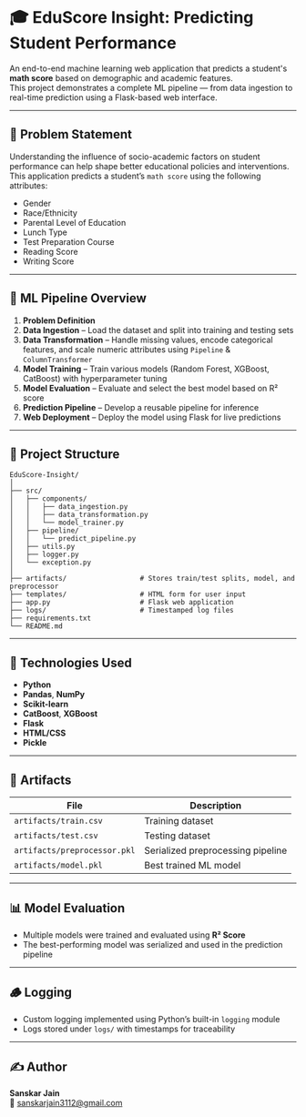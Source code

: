 # 🎓 EduScore Insight: Predicting Student Performance

An end-to-end machine learning web application that predicts a student's **math score** based on demographic and academic features.  
This project demonstrates a complete ML pipeline — from data ingestion to real-time prediction using a Flask-based web interface.

---

## 📌 Problem Statement

Understanding the influence of socio-academic factors on student performance can help shape better educational policies and interventions.  
This application predicts a student’s `math score` using the following attributes:

- Gender
- Race/Ethnicity
- Parental Level of Education
- Lunch Type
- Test Preparation Course
- Reading Score
- Writing Score

---

## 🔁 ML Pipeline Overview

1. **Problem Definition**
2. **Data Ingestion** – Load the dataset and split into training and testing sets
3. **Data Transformation** – Handle missing values, encode categorical features, and scale numeric attributes using `Pipeline` & `ColumnTransformer`
4. **Model Training** – Train various models (Random Forest, XGBoost, CatBoost) with hyperparameter tuning
5. **Model Evaluation** – Evaluate and select the best model based on R² score
6. **Prediction Pipeline** – Develop a reusable pipeline for inference
7. **Web Deployment** – Deploy the model using Flask for live predictions

---

## 📁 Project Structure

```
EduScore-Insight/
│
├── src/
│   ├── components/
│   │   ├── data_ingestion.py
│   │   ├── data_transformation.py
│   │   └── model_trainer.py
│   ├── pipeline/
│   │   └── predict_pipeline.py
│   ├── utils.py
│   ├── logger.py
│   └── exception.py
│
├── artifacts/                  # Stores train/test splits, model, and preprocessor
├── templates/                  # HTML form for user input
├── app.py                      # Flask web application
├── logs/                       # Timestamped log files
├── requirements.txt
└── README.md
```

---

## 🧠 Technologies Used

- **Python**
- **Pandas**, **NumPy**
- **Scikit-learn**
- **CatBoost**, **XGBoost**
- **Flask**
- **HTML/CSS**
- **Pickle**

---

## 🧾 Artifacts

| File | Description |
|------|-------------|
| `artifacts/train.csv` | Training dataset |
| `artifacts/test.csv`  | Testing dataset  |
| `artifacts/preprocessor.pkl` | Serialized preprocessing pipeline |
| `artifacts/model.pkl` | Best trained ML model |

---

## 📊 Model Evaluation

- Multiple models were trained and evaluated using **R² Score**
- The best-performing model was serialized and used in the prediction pipeline

---

## 🪵 Logging

- Custom logging implemented using Python’s built-in `logging` module
- Logs stored under `logs/` with timestamps for traceability

---

## ✍️ Author

**Sanskar Jain**  
📧 sanskarjain3112@gmail.com
